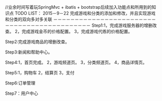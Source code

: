 //业余时间写着玩SpringMvc + ibatis + bootstrap后续加入功能点和所用到的知识点
TODO LIST：
2015－9－22  完成游戏和分类的添加和修改，并且实现游戏和分类的双向多对多关联 
－－－－－－－－－－－－－－－－－－－－－－－－－－－－－－－－－－－－－－－－－－－－
Step1:1，完成游戏服务器的增删改查。
      2，完成游戏金币的价格配置。
      3，完成游戏代练的价格配置。

Step2:完成游戏商品的增删改查。

Step3:新闻和帮助中心。

Step4:1，首页完成。
      2，游戏频道页。
      3，分类频道页。
      4，商品详情页。
      
Step5:1，购物车
      2，结算页
      3，支付
      
Step6:订单管理

Step7：用户中心




